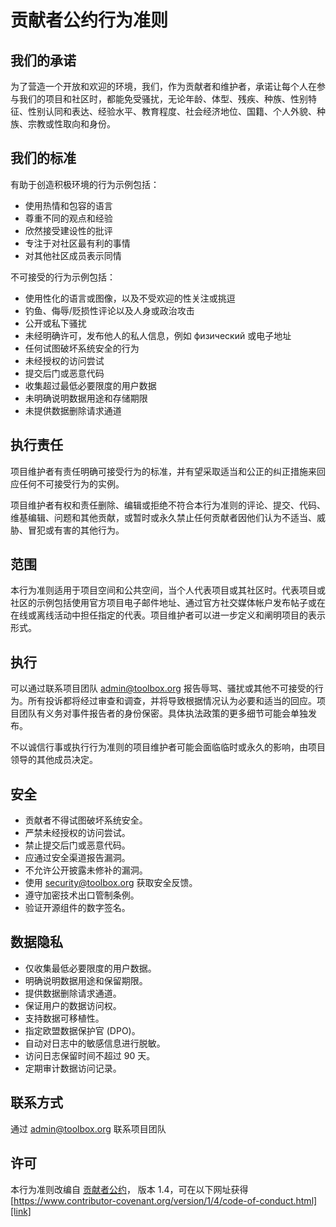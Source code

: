 # 贡献者公约行为准则

## 我们的承诺

为了营造一个开放和欢迎的环境，我们，作为贡献者和维护者，承诺让每个人在参与我们的项目和社区时，都能免受骚扰，无论年龄、体型、残疾、种族、性别特征、性别认同和表达、经验水平、教育程度、社会经济地位、国籍、个人外貌、种族、宗教或性取向和身份。

## 我们的标准

有助于创造积极环境的行为示例包括：

*   使用热情和包容的语言
*   尊重不同的观点和经验
*   欣然接受建设性的批评
*   专注于对社区最有利的事情
*   对其他社区成员表示同情

不可接受的行为示例包括：

*   使用性化的语言或图像，以及不受欢迎的性关注或挑逗
*   钓鱼、侮辱/贬损性评论以及人身或政治攻击
*   公开或私下骚扰
*   未经明确许可，发布他人的私人信息，例如 физический 或电子地址
*   任何试图破坏系统安全的行为
*   未经授权的访问尝试
*   提交后门或恶意代码
*   收集超过最低必要限度的用户数据
*   未明确说明数据用途和存储期限
*   未提供数据删除请求通道

## 执行责任

项目维护者有责任明确可接受行为的标准，并有望采取适当和公正的纠正措施来回应任何不可接受行为的实例。

项目维护者有权和责任删除、编辑或拒绝不符合本行为准则的评论、提交、代码、维基编辑、问题和其他贡献，或暂时或永久禁止任何贡献者因他们认为不适当、威胁、冒犯或有害的其他行为。

## 范围

本行为准则适用于项目空间和公共空间，当个人代表项目或其社区时。代表项目或社区的示例包括使用官方项目电子邮件地址、通过官方社交媒体帐户发布帖子或在在线或离线活动中担任指定的代表。项目维护者可以进一步定义和阐明项目的表示形式。

## 执行

可以通过联系项目团队 admin@toolbox.org 报告辱骂、骚扰或其他不可接受的行为。所有投诉都将经过审查和调查，并将导致根据情况认为必要和适当的回应。项目团队有义务对事件报告者的身份保密。具体执法政策的更多细节可能会单独发布。

不以诚信行事或执行行为准则的项目维护者可能会面临临时或永久的影响，由项目领导的其他成员决定。

## 安全

*   贡献者不得试图破坏系统安全。
*   严禁未经授权的访问尝试。
*   禁止提交后门或恶意代码。
*   应通过安全渠道报告漏洞。
*   不允许公开披露未修补的漏洞。
*   使用 security@toolbox.org 获取安全反馈。
*   遵守加密技术出口管制条例。
*   验证开源组件的数字签名。

## 数据隐私

*   仅收集最低必要限度的用户数据。
*   明确说明数据用途和保留期限。
*   提供数据删除请求通道。
*   保证用户的数据访问权。
*   支持数据可移植性。
*   指定欧盟数据保护官 (DPO)。
*   自动对日志中的敏感信息进行脱敏。
*   访问日志保留时间不超过 90 天。
*   定期审计数据访问记录。

## 联系方式

通过 admin@toolbox.org 联系项目团队

## 许可

本行为准则改编自 [贡献者公约][link]，
版本 1.4，可在以下网址获得
[https://www.contributor-covenant.org/version/1/4/code-of-conduct.html][link]

[link]: https://www.contributor-covenant.org/version/1/4/code-of-conduct.html
